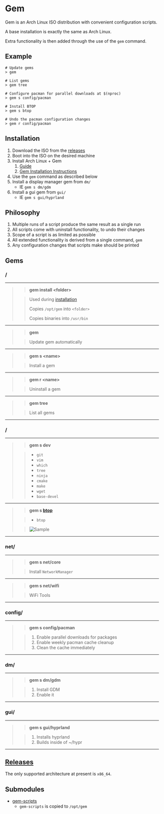 # Gem

Gem is an Arch Linux ISO distribution with convenient configuration scripts.

A base installation is exactly the same as Arch Linux.

Extra functionality is then added through the use of the `gem` command.

## Example

```
# Update gems
> gem

# List gems
> gem tree

# Configure pacman for parallel downloads at $(nproc)
> gem s config/pacman

# Install BTOP
> gem s btop

# Undo the pacman configuration changes
> gem r config/pacman
```

## Installation

1. Download the ISO from the [releases](https://github.com/GeodeGames/gem/releases)
2. Boot into the ISO on the desired machine
3. Install Arch Linux + Gem
    1. [Guide](Setup.md)
    2. [Gem Installation Instructions](Setup.md#gem)
4. Use the `gem` command as described below
5. Install a display manager gem from `dm/`
    - IE `gem s dm/gdm`
6. Install a gui gem from `gui/`
    - IE `gem s gui/hyprland`

## Philosophy

1. Multiple runs of a script produce the same result as a single run
2. All scripts come with uninstall functionality, to undo their changes
3. Scope of a script is as limited as possible
4. All extended functionality is derived from a single command, `gem`
5. Any configuration changes that scripts make should be printed

## Gems

### /

---

> > **gem install \<folder\>**
>
> > Used during [installation](Setup.md#gem)
> >
> > Copies `/opt/gem` into `<folder>`
> >
> > Copies binaries into `/usr/bin`

---

> > **gem**
> 
> > Update gem automatically

---

> > **gem s \<name\>**
> 
> > Install a gem

---

> > **gem r \<name\>**
> 
> > Uninstall a gem

---

> > **gem tree**
> 
> > List all gems

---

### /

---

> > **gem s dev**
>
> > - `git`
> > - `vim`
> > - `which`
> > - `tree`
> > - `ninja`
> > - `cmake`
> > - `make`
> > - `wget`
> > - `base-devel`

---

> > **gem s [btop](https://github.com/aristocratos/btop)**
>
> > - `btop`
>
> > ![Sample](https://github.com/aristocratos/btop/raw/main/Img/normal.png)

---

### net/

---

> > **gem s net/core**
>
> > Install `NetworkManager`

---

> > **gem s net/wifi**
>
> > WiFi Tools

---

### config/

---

> > **gem s config/pacman**
>
> > 1. Enable parallel downloads for packages
> > 2. Enable weekly pacman cache cleanup
> > 3. Clean the cache immediately

---

### dm/

---

> > **gem s dm/gdm**
>
> > 1. Install GDM
> > 2. Enable it

---

### gui/

---

> > **gem s gui/hyprland**
>
> > 1. Installs hyprland
> > 2. Builds inside of ~/hypr

---

## [Releases](https://github.com/GeodeGames/gem/releases)
The only supported architecture at present is `x86_64`.

## Submodules
- [gem-scripts](https://github.com/GeodeGames/gem-scripts)
    - `gem-scripts` is copied to `/opt/gem`